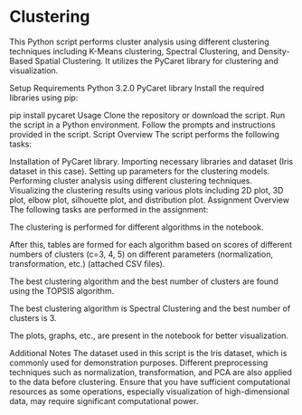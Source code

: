 # Clustering
This Python script performs cluster analysis using different clustering techniques including K-Means clustering, Spectral Clustering, and Density-Based Spatial Clustering. It utilizes the PyCaret library for clustering and visualization.

Setup
Requirements
Python 3.2.0
PyCaret library
Install the required libraries using pip:

pip install pycaret
Usage
Clone the repository or download the script.
Run the script in a Python environment.
Follow the prompts and instructions provided in the script.
Script Overview
The script performs the following tasks:

Installation of PyCaret library.
Importing necessary libraries and dataset (Iris dataset in this case).
Setting up parameters for the clustering models.
Performing cluster analysis using different clustering techniques.
Visualizing the clustering results using various plots including 2D plot, 3D plot, elbow plot, silhouette plot, and distribution plot.
Assignment Overview
The following tasks are performed in the assignment:

The clustering is performed for different algorithms in the notebook.

After this, tables are formed for each algorithm based on scores of different numbers of clusters (c=3, 4, 5) on different parameters (normalization, transformation, etc.) (attached CSV files).

The best clustering algorithm and the best number of clusters are found using the TOPSIS algorithm.

The best clustering algorithm is Spectral Clustering and the best number of clusters is 3.

The plots, graphs, etc., are present in the notebook for better visualization.

Additional Notes
The dataset used in this script is the Iris dataset, which is commonly used for demonstration purposes.
Different preprocessing techniques such as normalization, transformation, and PCA are also applied to the data before clustering.
Ensure that you have sufficient computational resources as some operations, especially visualization of high-dimensional data, may require significant computational power.

